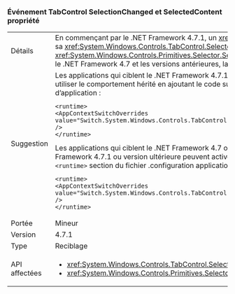 ### <a name="tabcontrol-selectionchanged-event-and-selectedcontent-property"></a>Événement TabControl SelectionChanged et SelectedContent propriété

|   |   |
|---|---|
|Détails|En commençant par le .NET Framework 4.7.1, un <xref:System.Windows.Controls.TabControl> met à jour la valeur de sa <xref:System.Windows.Controls.TabControl.SelectedContent> propriété avant le déclenchement de le <xref:System.Windows.Controls.Primitives.Selector.SelectionChanged> événement, lors de sa sélection change. Dans le .NET Framework 4.7 et les versions antérieures, la mise à jour SelectedContent s’est produite après l’événement.|
|Suggestion|Les applications qui ciblent le .NET Framework 4.7.1 ou version ultérieure peuvent la refuser cette modification et utiliser le comportement hérité en ajoutant le code suivant à la <code>&lt;runtime&gt;</code> section du fichier de configuration d’application :<pre><code class="language-xml">&lt;runtime&gt;&#13;&#10;&lt;AppContextSwitchOverrides value=&quot;Switch.System.Windows.Controls.TabControl.SelectionPropertiesCanLagBehindSelectionChangedEvent=true&quot; /&gt;&#13;&#10;&lt;/runtime&gt;&#13;&#10;</code></pre>Les applications qui ciblent le .NET Framework 4.7 ou antérieure mais sont en cours d’exécution sur le .NET Framework 4.7.1 ou version ultérieure peuvent activer le nouveau comportement en ajoutant la ligne suivante à la <code>&lt;runtime&gt;</code> section du fichier .configuration application :<pre><code class="language-xml">&lt;runtime&gt;&#13;&#10;&lt;AppContextSwitchOverrides value=&quot;Switch.System.Windows.Controls.TabControl.SelectionPropertiesCanLagBehindSelectionChangedEvent=false&quot; /&gt;&#13;&#10;&lt;/runtime&gt;&#13;&#10;</code></pre>|
|Portée|Mineur|
|Version|4.7.1|
|Type|Reciblage|
|API affectées|<ul><li><xref:System.Windows.Controls.TabControl.SelectedContent?displayProperty=nameWithType></li><li><xref:System.Windows.Controls.Primitives.Selector.SelectionChanged?displayProperty=nameWithType></li></ul>|

